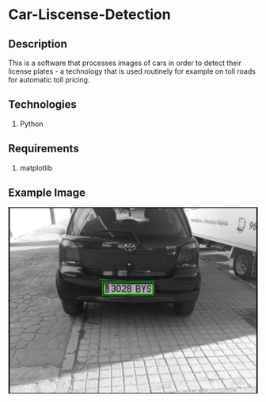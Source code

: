 # Car-Liscense-Detection

## Description
This is a software that processes images of cars in order to detect their license plates - a technology that is used routinely for example on toll roads for automatic toll pricing.

## Technologies
1. Python

## Requirements
1. matplotlib

## Example Image
![img](2022_S1_CS373_AssignmentSkeleton\\output_images\numberplate1_output.png)
